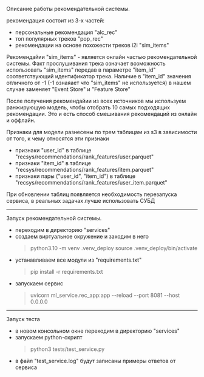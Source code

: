 Описание работы рекомендательной системы.


 рекомендация состоит из 3-х частей:
  - персональные рекомендация "alc_rec"
  - топ популярных треков "pop_rec"
  - рекомендации на основе похожести треков i2i "sim_items"


 Рекомендайии "sim_items" - является онлайн частью рекомендательной системы. Факт прослушивания трека означает возможность использовать "sim_items" передав в параметре "item_id" соответствующий идентификатор трека. Наличие в "item_id" значения отличного от -1 (-1 ознаяает что "sim_items" не используется) в нашем случае заменяет "Event Store" и "Feature Store"


 После получения рекомендайии из всех источников мы используем ранжирующую модель, чтобы отобрать 10 самых подходящих рекомендации. Это и есть способ смешивания рекомендаций из онлайн и оффлайн.
 

 Признаки для модели разнесены по трем таблицам из s3 в зависимости от того, к чему относятся эти признаки
 
  - признаки "user_id" в таблице "recsys/recommendations/rank_features/user.parquet"
  - признаки "item_id" в таблице "recsys/recommendations/rank_features/item.parquet"
  - признаки пары ("user_id", "item_id") в таблице "recsys/recommendations/rank_features/user_item.parquet"
 
 При обновлении таблиц появляется необходимость перезапуска сервиса, в реальных задачах лучше использовать СУБД


----------------


Запуск рекомендательной системы.


 - переходим в директорию "services"
 - создаем виртуальное окружение и заходим в него
    >python3.10 -m venv .venv_deploy
    >source .venv_deploy/bin/activate
 - устанавливаем все модули из "requirements.txt"
    >pip install -r requirements.txt
 - запускаем сервис
    >uvicorn ml_service.rec_app:app --reload --port 8081 --host 0.0.0.0


----------------

Запуск теста


 - в новом консольном окне переходим в директорию "services"
 - запускаем python-скрипт
    >python3 tests/test_service.py
 - в файл "test_service.log" будут записаны примеры ответов от сервиса